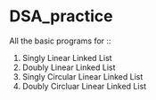 # DSA_practice
All the basic programs for ::
1. Singly Linear Linked List
2. Doubly Linear Linked List
3. Singly Circular Linear Linked List
4. Doubly Circluar Linear Linked List
